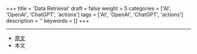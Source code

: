 +++
title = 'Data Retrieval'
draft = false
weight = 5
categories = ['AI', 'OpenAI', 'ChatGPT', 'actions']
tags = ['AI', 'OpenAI', 'ChatGPT', 'actions']
description = ''
keywords = []
+++

---

- [原文](https://platform.openai.com/docs/actions/data-retrieval)
- 本文
    <!-- - [博客 - 从零开始学AI](...) -->
    <!-- - [公众号 - 从零开始学AI](...) -->
    <!-- - [CSDN - 从零开始学AI](...) -->
    <!-- - [掘金 - 从零开始学AI](...) -->
    <!-- - [知乎 - 从零开始学AI](...) -->
    <!-- - [阿里云 - 从零开始学AI](...) -->
    <!-- - [腾讯云 - 从零开始学AI](...) -->
